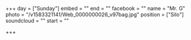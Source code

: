 +++
day = ["Sunday"]
embed = ""
end = ""
facebook = ""
name = "Mr. G"
photo = "/v1583321141/Web_0000000026_v97bag.jpg"
position = ["Silo"]
soundcloud = ""
start = ""

+++
